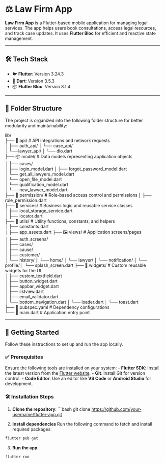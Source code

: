 
# ⚖️ Law Firm App

**Law Firm App** is a Flutter-based mobile application for managing legal services. The app helps users book consultations, access legal resources, and track case updates. It uses **Flutter Bloc** for efficient and reactive state management.

---


## 🛠️ Tech Stack
- 🐦 **Flutter**: Version 3.24.3
- 🎯 **Dart**: Version 3.5.3
- 📦 **Flutter Bloc**: Version 8.1.4


---

## 📁 Folder Structure

The project is organized into the following folder structure for better modularity and maintainability:




lib/  
├── 📡 api/               # API integrations and network requests  
│   ├── auth_api/
│   └── case_api/  
│   └──lawyer_api/
│   └── dio.dart  	
├── 📦 model/             # Data models representing application objects  
│   ├── cases/  
│   ├── login_model.dart
│   ├── forgot_password_model.dart  
│   └── get_all_lawyers_model.dart  
│   └── open_file_model.dart  
│   └── qualification_model.dart  
│   └── new_lawyer_model.dart  
├── 🔧 permission/   # Role-based access control and permissions
│   ├── role_permission.dart  
├── 🔧 services/          # Business logic and reusable service classes  
│   ├── local_storage_service.dart  
│   ├── locator.dart  
├── 🧰 utils/             # Utility functions, constants, and helpers  
│   ├── constants.dart  
│   ├── app_assets.dart
├── 🖼️ views/             # Application screens/pages  
│   ├── auth_screens/  
│   ├── cases/  
│   ├── cause/  
│   ├── customer/  
│   └── history/
│   └── home/
│   └── lawyer/
│   └── notification/
│   └── profile/
│   └── splash_screen.dart
├── 🧩 widgets/           # Custom reusable widgets for the UI  
│   ├── custom_textfield.dart  
│   ├── button_widget.dart  
│   ├── appbar_widget.dart  
│   ├── listview.dart  
│   ├── email_validator.dart  
│   └── bottom_navigation.dart
│   └── loader.dart
│   └── toast.dart  
├── 📄 pubspec.yaml       # Dependency configurations  
└── 🚀 main.dart          # Application entry point

--- 
## 🚀 Getting Started

Follow these instructions to set up and run the app locally.

### ✅ Prerequisites

Ensure the following tools are installed on your system: - **Flutter SDK**: Install the latest version from the [Flutter website](https://flutter.dev/docs/get-started/install). - **Git**: Install Git for version control. - **Code Editor**: Use an editor like **VS Code** or **Android Studio** for development.

### 🛠️ Installation Steps
1. **Clone the repository**: ```bash git clone https://github.com/your-username/flutter-app.git

2. **Install dependencies**
   Run the following command to fetch and install required packages:
```bash
flutter pub get
```
3. **Run the app**
``` bash
flutter run
```
